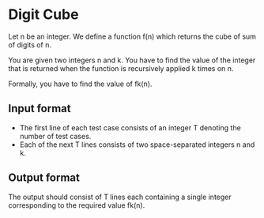 # Digit Cube

Let n be an integer. We define a function f(n) which returns the cube of sum of digits of n.

You are given two integers n and k. You have to find the value of the integer that is returned when the function is recursively applied k times on n.

Formally, you have to find the value of fk(n).

## Input format

- The first line of each test case consists of an integer T denoting the number of test cases.
- Each of the next T lines consists of two space-separated integers n and k.

## Output format

The output should consist of T lines each containing a single integer corresponding to the required value fk(n).
